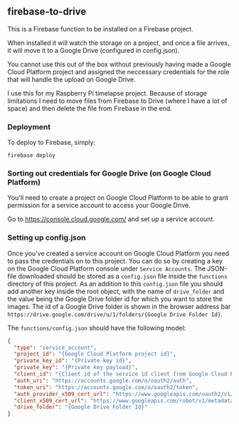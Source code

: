 firebase-to-drive
---

This is a Firebase function to be installed on a Firebase project.

When installed it will watch the storage on a project, and once a file arrives, it will move it to a Google Drive (configured in config.json).

You cannot use this out of the box without previously having made a Google Cloud Platform project and assigned the neccessary credentials for the role that will handle the upload on Google Drive.

I use this for my Raspberry Pi timelapse project. Because of storage limitations I need to move files from Firebase to Drive (where I have a lot of space) and then delete the file from Firebase in the end.

### Deployment

To deploy to Firebase, simply:

```
firebase deploy
```

### Sorting out credentials for Google Drive (on Google Cloud Platform)

You'll need to create a project on Google Cloud Platform to be able to grant permission for a service account to access your Google Drive.

Go to https://console.cloud.google.com/ and set up a service account.

### Setting up config.json

Once you've created a service account on Google Cloud Platform you need to pass the credentials on to this project. You can do so by creating a key on the Google Cloud Platform console under `Service Accounts`. The JSON-file downloaded should be stored as a `config.json` file inside the `functions` directory of this project. As an addition to this `config.json` file you should add another key inside the root object, with the name of `drive_folder` and the value being the Google Drive folder id for which you want to store the images. The id of a Google Drive folder is shown in the browser address bar `https://drive.google.com/drive/u/1/folders/{Google Drive Folder Id}`.

The `functions/config.json` should have the following model:

```json
{
  "type": "service_account",
  "project_id": "{Google Cloud Platform project id}",
  "private_key_id": "{Private key id}",
  "private_key": "{Private key payload}",
  "client_id": "{Client id of the service id client from Google Cloud Platform}",
  "auth_uri": "https://accounts.google.com/o/oauth2/auth",
  "token_uri": "https://accounts.google.com/o/oauth2/token",
  "auth_provider_x509_cert_url": "https://www.googleapis.com/oauth2/v1/certs",
  "client_x509_cert_url": "https://www.googleapis.com/robot/v1/metadata/x509/{Google Cloud Platform Service Account Address}",
  "drive_folder": "{Google Drive Folder Id}"
}
```


